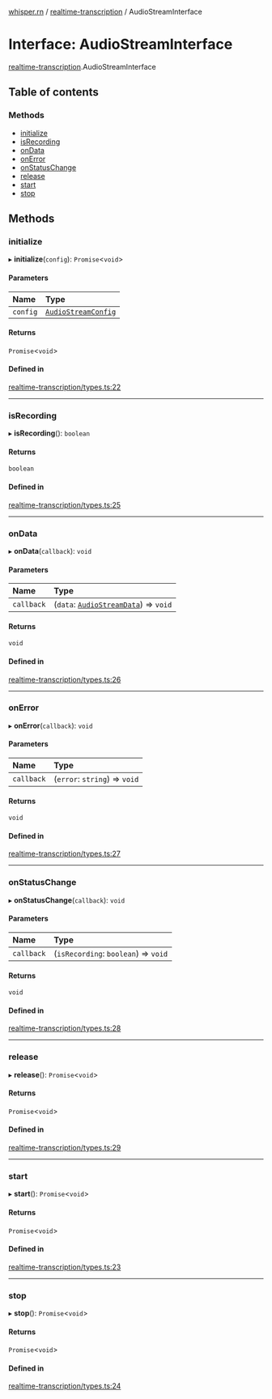 [whisper.rn](../README.md) / [realtime-transcription](../modules/realtime_transcription.md) / AudioStreamInterface

# Interface: AudioStreamInterface

[realtime-transcription](../modules/realtime_transcription.md).AudioStreamInterface

## Table of contents

### Methods

- [initialize](realtime_transcription.AudioStreamInterface.md#initialize)
- [isRecording](realtime_transcription.AudioStreamInterface.md#isrecording)
- [onData](realtime_transcription.AudioStreamInterface.md#ondata)
- [onError](realtime_transcription.AudioStreamInterface.md#onerror)
- [onStatusChange](realtime_transcription.AudioStreamInterface.md#onstatuschange)
- [release](realtime_transcription.AudioStreamInterface.md#release)
- [start](realtime_transcription.AudioStreamInterface.md#start)
- [stop](realtime_transcription.AudioStreamInterface.md#stop)

## Methods

### initialize

▸ **initialize**(`config`): `Promise`<`void`\>

#### Parameters

| Name | Type |
| :------ | :------ |
| `config` | [`AudioStreamConfig`](realtime_transcription.AudioStreamConfig.md) |

#### Returns

`Promise`<`void`\>

#### Defined in

[realtime-transcription/types.ts:22](https://github.com/mybigday/whisper.rn/blob/16b3c27/src/realtime-transcription/types.ts#L22)

___

### isRecording

▸ **isRecording**(): `boolean`

#### Returns

`boolean`

#### Defined in

[realtime-transcription/types.ts:25](https://github.com/mybigday/whisper.rn/blob/16b3c27/src/realtime-transcription/types.ts#L25)

___

### onData

▸ **onData**(`callback`): `void`

#### Parameters

| Name | Type |
| :------ | :------ |
| `callback` | (`data`: [`AudioStreamData`](realtime_transcription.AudioStreamData.md)) => `void` |

#### Returns

`void`

#### Defined in

[realtime-transcription/types.ts:26](https://github.com/mybigday/whisper.rn/blob/16b3c27/src/realtime-transcription/types.ts#L26)

___

### onError

▸ **onError**(`callback`): `void`

#### Parameters

| Name | Type |
| :------ | :------ |
| `callback` | (`error`: `string`) => `void` |

#### Returns

`void`

#### Defined in

[realtime-transcription/types.ts:27](https://github.com/mybigday/whisper.rn/blob/16b3c27/src/realtime-transcription/types.ts#L27)

___

### onStatusChange

▸ **onStatusChange**(`callback`): `void`

#### Parameters

| Name | Type |
| :------ | :------ |
| `callback` | (`isRecording`: `boolean`) => `void` |

#### Returns

`void`

#### Defined in

[realtime-transcription/types.ts:28](https://github.com/mybigday/whisper.rn/blob/16b3c27/src/realtime-transcription/types.ts#L28)

___

### release

▸ **release**(): `Promise`<`void`\>

#### Returns

`Promise`<`void`\>

#### Defined in

[realtime-transcription/types.ts:29](https://github.com/mybigday/whisper.rn/blob/16b3c27/src/realtime-transcription/types.ts#L29)

___

### start

▸ **start**(): `Promise`<`void`\>

#### Returns

`Promise`<`void`\>

#### Defined in

[realtime-transcription/types.ts:23](https://github.com/mybigday/whisper.rn/blob/16b3c27/src/realtime-transcription/types.ts#L23)

___

### stop

▸ **stop**(): `Promise`<`void`\>

#### Returns

`Promise`<`void`\>

#### Defined in

[realtime-transcription/types.ts:24](https://github.com/mybigday/whisper.rn/blob/16b3c27/src/realtime-transcription/types.ts#L24)
